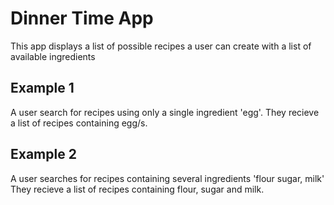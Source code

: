 # Dinner Time App

This app displays a list of possible recipes a user can create with a list of available ingredients

## Example 1

A user search for recipes using only a single ingredient 'egg'.
They recieve a list of recipes containing egg/s.

## Example 2

A user searches for recipes containing several ingredients 'flour sugar, milk'
They recieve a list of recipes containing flour, sugar and milk.
